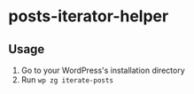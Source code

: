 # posts-iterator-helper

## Usage

1. Go to your WordPress's installation directory
2. Run `wp zg iterate-posts`
